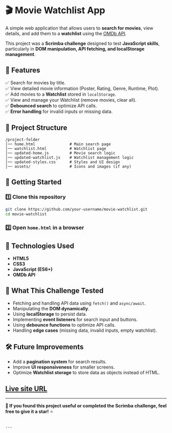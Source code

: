 
# 🎬 Movie Watchlist App  

A simple web application that allows users to **search for movies**, view details, and add them to a **watchlist** using the [OMDb API](https://www.omdbapi.com/).  

This project was a **Scrimba challenge** designed to test **JavaScript skills**, particularly in **DOM manipulation, API fetching, and localStorage management**.  

## 📌 Features  
✅ Search for movies by title.  
✅ View detailed movie information (Poster, Rating, Genre, Runtime, Plot).  
✅ Add movies to a **Watchlist** stored in `localStorage`.  
✅ View and manage your Watchlist (remove movies, clear all).  
✅ **Debounced search** to optimize API calls.  
✅ **Error handling** for invalid inputs or missing data.  

## 📂 Project Structure  
```
/project-folder
│── home.html               # Main search page
│── watchlist.html          # Watchlist page
│── updated-home.js         # Movie search logic
│── updated-watchlist.js    # Watchlist management logic
│── updated-styles.css      # Styles and UI design
│── assets/                 # Icons and images (if any)
```

## 🚀 Getting Started  
### 1️⃣ Clone this repository  
```bash
git clone https://github.com/your-username/movie-watchlist.git
cd movie-watchlist
```
### 2️⃣ Open `home.html` in a browser  

## 🔧 Technologies Used  
- **HTML5**  
- **CSS3**  
- **JavaScript (ES6+)**  
- **OMDb API**  

## 🎯 What This Challenge Tested  
- Fetching and handling API data using `fetch()` and `async/await`.  
- Manipulating the **DOM dynamically**.  
- Using **localStorage** to persist data.  
- Implementing **event listeners** for search input and buttons.  
- Using **debounce functions** to optimize API calls.  
- Handling **edge cases** (missing data, invalid inputs, empty watchlist).  

## 🛠 Future Improvements  
- Add a **pagination system** for search results.  
- Improve **UI responsiveness** for smaller screens.  
- Optimize **Watchlist storage** to store data as objects instead of HTML.  

## [Live site URL](https://bindekere-movie-watchlist.netlify.app/)

---

**🌟 If you found this project useful or completed the Scrimba challenge, feel free to give it a star!** ⭐  
```

---
